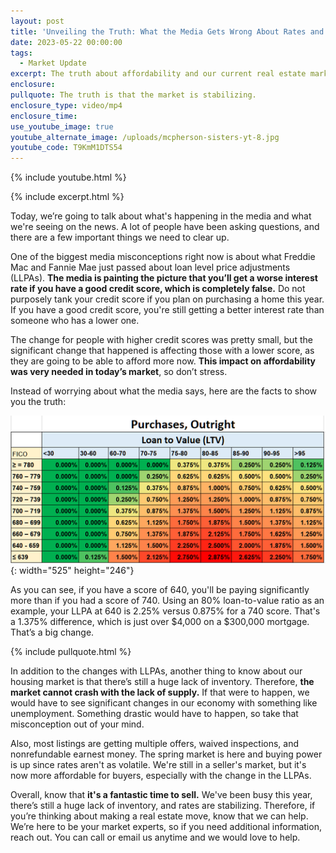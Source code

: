 ```yaml
---
layout: post
title: 'Unveiling the Truth: What the Media Gets Wrong About Rates and Our Market'
date: 2023-05-22 00:00:00
tags:
  - Market Update
excerpt: The truth about affordability and our current real estate market.
enclosure:
pullquote: The truth is that the market is stabilizing.
enclosure_type: video/mp4
enclosure_time:
use_youtube_image: true
youtube_alternate_image: /uploads/mcpherson-sisters-yt-8.jpg
youtube_code: T9KmM1DTS54
---
```

{% include youtube.html %}

{% include excerpt.html %}

Today, we’re going to talk about what's happening in the media and what we're seeing on the news. A lot of people have been asking questions, and there are a few important things we need to clear up.&nbsp;

One of the biggest media misconceptions right now is about what Freddie Mac and Fannie Mae just passed about loan level price adjustments (LLPAs). **The media is painting the picture that you’ll get a worse interest rate if you have a good credit score, which is completely false.** Do not purposely tank your credit score if you plan on purchasing a home this year. If you have a good credit score, you're still getting a better interest rate than someone who has a lower one.&nbsp;

The change for people with higher credit scores was pretty small, but the significant change that happened is affecting those with a lower score, as they are going to be able to afford more now. **This impact on affordability was very needed in today’s market**, so don’t stress.&nbsp;

Instead of worrying about what the media says, here are the facts to show you the truth:&nbsp;

![](/uploads/llpa-chart.png){: width="525" height="246"}

As you can see, if you have a score of 640, you'll be paying significantly more than if you had a score of 740. Using an 80% loan-to-value ratio as an example, your LLPA at 640 is 2.25% versus 0.875% for a 740 score. That's a 1.375% difference, which is just over $4,000 on a $300,000 mortgage. That’s a big change.&nbsp;

{% include pullquote.html %}

In addition to the changes with LLPAs, another thing to know about our housing market is that there’s still a huge lack of inventory. Therefore, **the market cannot crash with the lack of supply.** If that were to happen, we would have to see significant changes in our economy with something like unemployment. Something drastic would have to happen, so take that misconception out of your mind.&nbsp;

Also, most listings are getting multiple offers, waived inspections, and nonrefundable earnest money. The spring market is here and buying power is up since rates aren't as volatile. We're still in a seller's market, but it's now more affordable for buyers, especially with the change in the LLPAs.&nbsp;

Overall, know that **it's a fantastic time to sell.** We've been busy this year, there’s still a huge lack of inventory, and rates are stabilizing. Therefore, if you’re thinking about making a real estate move, know that we can help. We’re here to be your market experts, so if you need additional information, reach out. You can call or email us anytime and we would love to help.